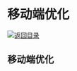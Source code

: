 # 移动端优化

[![&#x8FD4;&#x56DE;&#x76EE;&#x5F55;](https://i.postimg.cc/50XLzC7C/image.png)](https://parg.co/UGZ)

## 移动端优化

